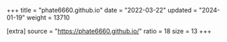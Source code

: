 +++
title = "phate6660.github.io"
date = "2022-03-22"
updated = "2024-01-19"
weight = 13710

[extra]
source = "https://phate6660.github.io/"
ratio = 18
size = 13
+++
